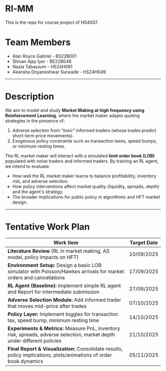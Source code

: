 # Rl-MM
This is the repo for course project of HS4007.
# Team Members
- Alan Royce Gabriel - BS22B001  
- Shivan Ajay Iyer - BE22B048  
- Nazia Tabassum - HS24H061  
- Akansha Dnyaneshwar Surwade - HS24H049  

---

# Description
We aim to model and study **Market Making at high frequency using Reinforcement Learning**, where the market maker adapts quoting strategies in the presence of:

1. Adverse selection from *"toxic"* informed traders (whose trades predict short-term price movements).  
2. Exogenous policy constraints such as transaction taxes, speed bumps, or minimum resting times.  

The RL market maker will interact with a simulated **limit order book (LOB)** populated with noise traders and informed traders. By training an RL agent, we intend to evaluate:

- How well the RL market maker learns to balance profitability, inventory risk, and adverse selection.  
- How policy interventions affect market quality (liquidity, spreads, depth) and the agent's strategy.  
- The broader implications for public policy in algorithmic and HFT market design.  

---

# Tentative Work Plan

| **Work Item** | **Target Date** |
|---------------|-----------------|
| **Literature Review** (RL in market making, AS model, policy impacts on HFT) | 10/09/2025 |
| **Environment Setup:** Design a basic LOB simulator with Poisson/Hawkes arrivals for market orders and cancellations | 17/09/2025 |
| **RL Agent (Baseline):** Implement simple RL agent and Report for intermediate submission | 27/09/2025 |
| **Adverse Selection Module:** Add informed trader that moves mid-price after trades | 07/10/2025 |
| **Policy Layer:** Implement toggles for transaction tax, speed bump, minimum resting time | 14/10/2025 |
| **Experiments & Metrics:** Measure PnL, inventory risk, spreads, adverse selection, market depth under different policies | 21/10/2025 |
| **Final Report & Visualization:** Consolidate results, policy implications, plots/animations of order book dynamics | 05/11/2025 |
